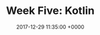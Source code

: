 ---
layout: post
title:  "Week Five: Kotlin"
date: 2017-12-29 11:35:00 +0000
categories: Challenge
---